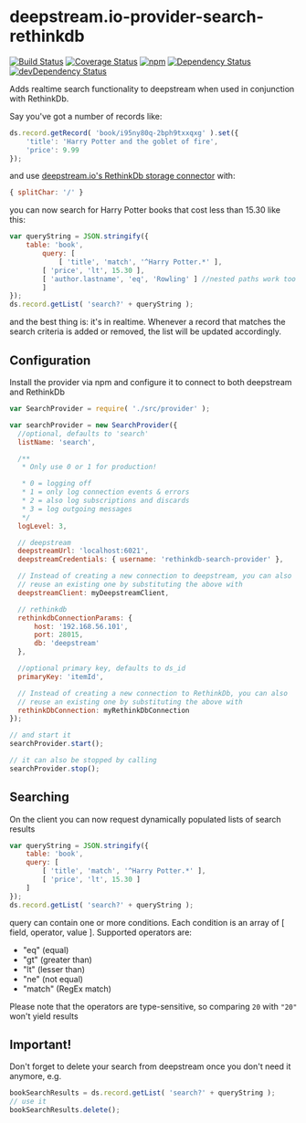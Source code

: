 # deepstream.io-provider-search-rethinkdb

[![Build Status](https://travis-ci.org/deepstreamIO/deepstream.io-provider-search-rethinkdb.svg?branch=master)](https://travis-ci.org/deepstreamIO/deepstream.io-provider-search-rethinkdb)
[![Coverage Status](https://coveralls.io/repos/github/deepstreamIO/deepstream.io-provider-search-rethinkdb/badge.svg?branch=master)](https://coveralls.io/github/deepstreamIO/deepstream.io-provider-search-rethinkdb?branch=master)
[![npm](https://img.shields.io/npm/v/deepstream.io-provider-search-rethinkdb.svg)](https://www.npmjs.com/package/deepstream.io-provider-search-rethinkdb)
[![Dependency Status](https://david-dm.org/deepstreamIO/deepstream.io-provider-search-rethinkdb.svg)](https://david-dm.org/deepstreamIO/deepstream.io-provider-search-rethinkdb)
[![devDependency Status](https://david-dm.org/deepstreamIO/deepstream.io-provider-search-rethinkdb/dev-status.svg)](https://david-dm.org/deepstreamIO/deepstream.io-provider-search-rethinkdb#info=devDependencies)


Adds realtime search functionality to deepstream when used in conjunction with RethinkDb.

Say you've got a number of records like:

```js
ds.record.getRecord( 'book/i95ny80q-2bph9txxqxg' ).set({
	'title': 'Harry Potter and the goblet of fire',
	'price': 9.99
});
```

and use [deepstream.io's RethinkDb storage connector](https://github.com/deepstreamIO/deepstream.io-storage-rethinkdb) with:

```js
{ splitChar: '/' }
```

you can now search for Harry Potter books that cost less than 15.30 like this:

```js
var queryString = JSON.stringify({
	table: 'book',
    	query: [
    		[ 'title', 'match', '^Harry Potter.*' ],
        [ 'price', 'lt', 15.30 ],
        [ 'author.lastname', 'eq', 'Rowling' ] //nested paths work too
    	]
});
ds.record.getList( 'search?' + queryString );
```

and the best thing is: it's in realtime. Whenever a record that matches the search criteria is added or removed, the list will be updated accordingly.


Configuration
--------------------------------
Install the provider via npm and configure it to connect to both deepstream and RethinkDb

```js
var SearchProvider = require( './src/provider' );

var searchProvider = new SearchProvider({
  //optional, defaults to 'search'
  listName: 'search',

  /**
   * Only use 0 or 1 for production!

   * 0 = logging off
   * 1 = only log connection events & errors
   * 2 = also log subscriptions and discards
   * 3 = log outgoing messages
   */
  logLevel: 3,

  // deepstream
  deepstreamUrl: 'localhost:6021',
  deepstreamCredentials: { username: 'rethinkdb-search-provider' },

  // Instead of creating a new connection to deepstream, you can also
  // reuse an existing one by substituting the above with
  deepstreamClient: myDeepstreamClient,

  // rethinkdb
  rethinkdbConnectionParams: {
      host: '192.168.56.101',
      port: 28015,
      db: 'deepstream'
  },

  //optional primary key, defaults to ds_id
  primaryKey: 'itemId',

  // Instead of creating a new connection to RethinkDb, you can also
  // reuse an existing one by substituting the above with
  rethinkDbConnection: myRethinkDbConnection
});

// and start it
searchProvider.start();

// it can also be stopped by calling
searchProvider.stop();
```

Searching
---------------------------------
On the client you can now request dynamically populated lists of search results


```js
var queryString = JSON.stringify({
	table: 'book',
    query: [
    	[ 'title', 'match', '^Harry Potter.*' ],
        [ 'price', 'lt', 15.30 ]
    ]
});
ds.record.getList( 'search?' + queryString );
```
query can contain one or more conditions. Each condition is an array of [ field, operator, value ]. Supported operators are:

 * "eq" (equal)
 * "gt" (greater than)
 * "lt" (lesser than)
 * "ne" (not equal)
 * "match" (RegEx match)

Please note that the operators are type-sensitive, so comparing `20` with `"20"` won't yield results

Important!
--------------------------------
Don't forget to delete your search from deepstream once you don't need it anymore, e.g.

```js
bookSearchResults = ds.record.getList( 'search?' + queryString );
// use it
bookSearchResults.delete();
```
